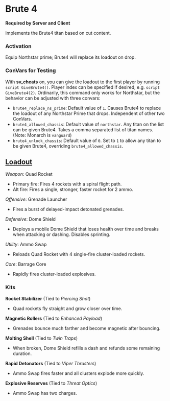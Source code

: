 # Brute 4

**Required by Server and Client**

Implements the Brute4 titan based on cut content.

### Activation

Equip Northstar prime; Brute4 will replace its loadout on drop.

### ConVars for Testing
With **sv_cheats** on, you can give the loadout to the first player by running `script GiveBrute4()`. Player index can be specified if desired, e.g. `script GiveBrute4(2)`. Ordinarily, this command only works for Northstar, but the behavior can be adjusted with three convars:

* `brute4_replace_ns_prime`: Default value of `1`. Causes Brute4 to replace the loadout of any Northstar Prime that drops. Independent of other two ConVars.
* `brute4_allowed_chassis`: Default value of `northstar`. Any titan on the list can be given Brute4. Takes a comma separated list of titan names. (Note: Monarch is `vanguard`)
* `brute4_unlock_chassis`: Default value of `0`. Set to `1` to allow any titan to be given Brute4, overriding `brute4_allowed_chassis`.

## [Loadout](https://youtu.be/enGWYx5sIws)
*Weapon*: Quad Rocket

* Primary fire: Fires 4 rockets with a spiral flight path.
* Alt fire: Fires a single, stronger, faster rocket for 2 ammo.

*Offensive*: Grenade Launcher

* Fires a burst of delayed-impact detonated grenades.

*Defensive*: Dome Shield

* Deploys a mobile Dome Shield that loses health over time and breaks when attacking or dashing. Disables sprinting.

*Utility*: Ammo Swap

* Reloads Quad Rocket with 4 single-fire cluster-loaded rockets.

*Core*: Barrage Core

* Rapidly fires cluster-loaded explosives.

### Kits

**Rocket Stabilizer** (Tied to _Piercing Shot_)

- Quad rockets fly straight and grow closer over time.

**Magnetic Rollers** (Tied to _Enhanced Payload_)

- Grenades bounce much farther and become magnetic after bouncing.

**Molting Shell** (Tied to _Twin Traps_)

- When broken, Dome Shield refills a dash and refunds some remaining duration.

**Rapid Detonators** (Tied to _Viper Thrusters_)

- Ammo Swap fires faster and all clusters explode more quickly.

**Explosive Reserves** (Tied to _Threat Optics_)

- Ammo Swap has two charges.
